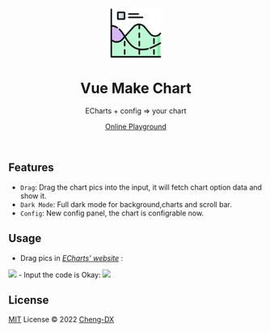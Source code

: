 <br>

<p align="center">
<img style="height: 100px" src="./public/chart.png"/>
</p>

<h1 align="center">Vue Make Chart</h1>

<p align="center">ECharts + config => your chart</p>

<!-- PLAYGROUND -->
<p align="center"><a href="https://cheng-dx.github.io/vue-make-chart">Online Playground</a></p>
<br>

## Features
- `Drag`: Drag the chart pics into the input, it will fetch chart option data and show it.
- `Dark Mode`: Full dark mode for background,charts and scroll bar.
- `Config`: New config panel, the chart is configrable now.

## Usage
- Drag pics in [_ECharts' website_]('https://echarts.apache.org/examples/zh/index.html') :
<img src='https://s1.ax1x.com/2022/05/22/Ozvx5F.jpg' />
- Input the code is Okay:
<img src='https://s1.ax1x.com/2022/05/22/OzxCvR.jpg' />

## License

[MIT](./LICENSE) License © 2022 [Cheng-DX](https://github.com/Cheng-DX)